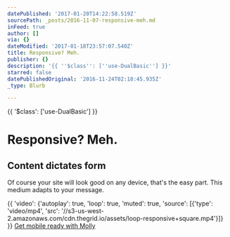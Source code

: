 ```yaml
---
datePublished: '2017-01-20T14:22:58.519Z'
sourcePath: _posts/2016-11-07-responsive-meh.md
inFeed: true
author: []
via: {}
dateModified: '2017-01-18T23:57:07.540Z'
title: Responsive? Meh.
publisher: {}
description: '{{ ''$class'': [''use-DualBasic''] }}'
starred: false
datePublishedOriginal: '2016-11-24T02:18:45.935Z'
_type: Blurb

---
```

{{ '$class': \['use-DualBasic'\] }}

# Responsive? Meh.

## Content dictates form

Of course your site will look good on any device, that's the easy part. This medium adapts to your message.

{{ 'video': {'autoplay': true, 'loop': true, 'muted': true, 'source': \[{'type': 'video/mp4', 'src': '//s3-us-west-2.amazonaws.com/cdn.thegrid.io/assets/loop-responsive+square.mp4'}\]} }}
[Get mobile ready with Molly][0]

[0]: https://plans.thegrid.io/